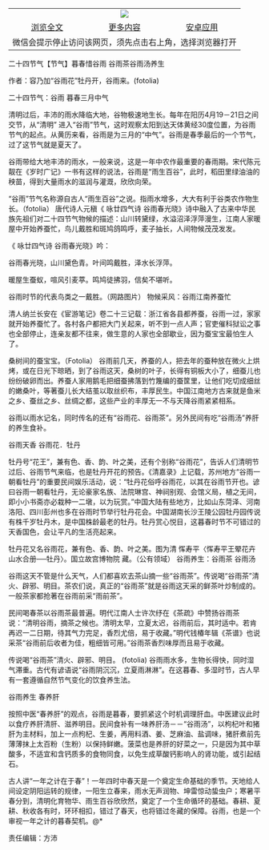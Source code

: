 

<table>
  <tr>
    <td align="center" colspan="3">
      <a href="https://github.com/ogate/ogate/blob/master/README.md"><img src="https://cloud.githubusercontent.com/assets/11880933/13434984/f430fae2-e012-11e5-814f-c2df1e82b247.jpg"/></a>
    </td>
  </tr>
  <tr>
    <td align="center">
      <a href="https://s3.ap-south-1.amazonaws.com/ogatem/oGate.htm?c818151&from=oNote">浏览全文</a>
    </td>
    <td align="center">
      <a href="https://s3.ap-south-1.amazonaws.com/ogatem/oGate.htm?from=oNote">更多内容</a>
    </td>
    <td align="center">
      <a href="https://raw.githubusercontent.com/ogate/up/master/ogate.apk">安卓应用</a>
    </td>
  </tr>
  <tr>
    <td align="center" colspan="3">
      微信会提示停止访问该网页，须先点击右上角，选择浏览器打开
    </td>
  </tr>
</table>    



二十四节气【节气】暮春惜谷雨 谷雨茶谷雨汤养生

作者：容乃加“谷雨花”牡丹开，谷雨来。(fotolia)




二十四节气：谷雨 暮春三月中气


清明过后，丰沛的雨水降临大地，谷物极速地生长。每年在阳历4月19－21日之间交节，从“清明” 进入“谷雨”节气，这时观察太阳到达天体黄经30度位置，为谷雨节气的起点。从黄历来看，谷雨是为三月的“中气”。谷雨是春季最后的一个节气，过了这节气就是夏天了。


谷雨带给大地丰沛的雨水，一般来说，这是一年中农作最重要的春雨期。宋代陈元靓在《岁时广记》一书有这样的说法，谷雨是“雨生百谷”，此时，稻田里绿油油的秧苗，得到大量雨水的滋润与灌溉，欣欣向荣。


“谷雨”节气名称源自古人“雨生百谷”之说。指雨水增多，大大有利于谷类农作物生长。（fotolia）
唐代诗人元稹《 咏廿四气诗 谷雨春光晓》诗中融入了古来中华民族先祖们对二十四节气物候的描述：山川转黛绿，水溢沼泽浮萍漫生，江南人家暖屋中开始养蚕忙，鸟儿戴胜和斑鸠鸽鸣呼，麦子抽长，人间物候茂茂发发。


《 咏廿四气诗 谷雨春光晓》吟：


谷雨春光晓，山川黛色青。叶间鸣戴胜，泽水长浮萍。


暖屋生蚕蚁，喧风引麦葶。鸣鸠徒拂羽，信矣不堪听。


谷雨时节的代表鸟类之一戴胜。（网路图片）
物候采风：谷雨江南养蚕忙


清人纳兰长安在《宦游笔记》卷二十三记载：浙江省各县都养蚕，谷雨一过，家家就开始养蚕忙了。各村各户都把大门关起来，听不到一点人声；官吏催科狱讼之事也全部停止，连亲友都不往来，做生意的人家也全部歇业，因为蚕宝宝最怕生人了。


桑树间的蚕宝宝。（Fotolia）
谷雨前几天，养蚕的人，把去年的蚕种放在微火上烘烤，或在日光下晾晒，到了谷雨这天，桑树的叶子，长得有铜板大小了，细蚕儿也纷纷破卵而出。养蚕人家用鹅毛把细蚕拂落到竹篾编的蚕筐里，让他们吃切成细丝的嫩桑叶，等著蚕儿长大结茧以取丝织布，丰厚民生。中国江南地方古来就是鱼米之乡、蚕丝之乡、丝绸之都，这些产业的丰厚无一不与天降谷雨紧紧相系。


谷雨以雨水记名，同时传名的还有“谷雨花、谷雨茶”。另外民间有吃“谷雨汤”养肝的养生食补。


谷雨天香 谷雨花．牡丹


牡丹号“花王”，兼有色、香、韵、叶之美，还有个别称“谷雨花”，告诉人们清明节过后、谷雨节气来临，也是牡丹开花的预告。《清嘉录》上记载，苏州地方“谷雨一朝看牡丹”的重要民间娱乐活动，说：“牡丹花俗呼谷雨花，以其在谷雨节开也。谚曰谷雨一朝看牡丹，无论豪家名族、法院琳宫、神祠别观、会馆义局，植之无间，即小小书斋亦必栽种一二墩，以为玩赏。”中国大陆有些地方，比如山东菏泽、河南洛阳、四川彭州也多在谷雨时节举行牡丹花会。中国湖南长沙王陵公园牡丹园传说有株千岁牡丹木，是中国株龄最老的牡丹。牡丹赏心悦目，这暮春时节不可错过的天香国色，会让平凡的生活亮起来。


牡丹花又名谷雨花，兼有色、香、韵、叶之美。图为清 恽寿平〈恽寿平王翚花卉山水合册──牡丹〉。国立故宫博物院 藏。（公有领域）
谷雨养生：谷雨茶 谷雨汤


谷雨这天不管是什么天气，人们都喜欢去茶山摘一些“谷雨茶”。传说喝“谷雨茶”清火、辟邪、明目。茶农们说，真正的“谷雨茶”就是谷雨这天采的鲜茶叶炒制成的。一般茶家都抢著在谷雨前采“雨前茶”。


民间喝春茶以谷雨茶最普遍。明代江南人士许次纾在《茶疏》中赞扬谷雨茶说：“清明谷雨，摘茶之候也。清明太早，立夏太迟，谷雨前后，其时适中。若肯再迟一二日期，待其气力完足，香烈尤倍，易于收藏。”明代钱椿年辑《茶谱》也说采茶“谷雨前后收者为佳，粗细皆可用。”谷雨茶香烈味厚而且易于收藏。


传说喝“谷雨茶”清火、辟邪、明目。 (fotolia)
谷雨雨水多，生物长得快，同时湿气滞重。古代有谚语说“谷雨阴沉沉，立夏雨淋淋”。在这暮春、多湿时节，古人早有一套遵循自然节气变化的饮食养生法。


谷雨养生 春养肝


按照中医“春养肝”的观点，谷雨是暮春，要抓紧这个时机调理肝血。中医建议此时以食疗养肝清肝、滋养明目。民间食补有一味养肝汤－－“谷雨汤”，以枸杞叶和猪肝为主材料，加上一点枸杞、生姜，再用料酒、姜、芝麻油、盐调味，猪肝煮前先薄薄抹上太百粉（生粉）以保持鲜嫩。菠菜也是养肝的好菜之一，只是因为其中草酸多，不适宜和含钙质多的食物同食，以免生成草酸钙影响人的肾功能，或引起结石。


古人讲“一年之计在于春”！一年四时中春天是一个奠定生命基础的季节。天地给人间设定阴阳运转的规律，一阳生立春来，雨水无声润物、坤雷惊动蛰虫户；寒暑平春分到，清明化育物华、雨生百谷欣欣然，奠定了一个生命循环的基础。春耕、夏耕、秋收各有时，环环相扣，错过了春天，也将错过冬藏的保障。谷雨，也是一个审视一年之计的暮春契机。@*


责任编辑：方沛



